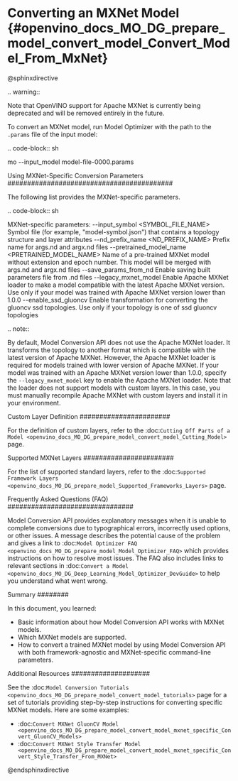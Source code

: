 # Converting an MXNet Model {#openvino_docs_MO_DG_prepare_model_convert_model_Convert_Model_From_MxNet}

@sphinxdirective


.. warning::

   Note that OpenVINO support for Apache MXNet is currently being deprecated and will be removed entirely in the future.

To convert an MXNet model, run Model Optimizer with the path to the ``.params`` file of the input model:

.. code-block:: sh

  mo --input_model model-file-0000.params


Using MXNet-Specific Conversion Parameters 
##########################################

The following list provides the MXNet-specific parameters.

.. code-block:: sh

  MXNet-specific parameters:
    --input_symbol <SYMBOL_FILE_NAME>
              Symbol file (for example, "model-symbol.json") that contains a topology structure and layer attributes
    --nd_prefix_name <ND_PREFIX_NAME>
              Prefix name for args.nd and argx.nd files
    --pretrained_model_name <PRETRAINED_MODEL_NAME>
              Name of a pre-trained MXNet model without extension and epoch
              number. This model will be merged with args.nd and argx.nd
              files
    --save_params_from_nd
              Enable saving built parameters file from .nd files
    --legacy_mxnet_model
              Enable Apache MXNet loader to make a model compatible with the latest Apache MXNet version.
              Use only if your model was trained with Apache MXNet version lower than 1.0.0
    --enable_ssd_gluoncv
              Enable transformation for converting the gluoncv ssd topologies.
              Use only if your topology is one of ssd gluoncv topologies


.. note:: 

   By default, Model Conversion API does not use the Apache MXNet loader. It transforms the topology to another format which is compatible with the latest version of Apache MXNet. However, the Apache MXNet loader is required for models trained with lower version of Apache MXNet. If your model was trained with an Apache MXNet version lower than 1.0.0, specify the ``--legacy_mxnet_model`` key to enable the Apache MXNet loader. Note that the loader does not support models with custom layers. In this case, you must manually recompile Apache MXNet with custom layers and install it in your environment.

Custom Layer Definition
#######################

For the definition of custom layers, refer to the :doc:`Cutting Off Parts of a Model <openvino_docs_MO_DG_prepare_model_convert_model_Cutting_Model>` page.

Supported MXNet Layers
#######################

For the list of supported standard layers, refer to the :doc:`Supported Framework Layers <openvino_docs_MO_DG_prepare_model_Supported_Frameworks_Layers>` page.

Frequently Asked Questions (FAQ)
################################

Model Conversion API provides explanatory messages when it is unable to complete conversions due to typographical errors, incorrectly used options, or other issues. A message describes the potential cause of the problem and gives a link to :doc:`Model Optimizer FAQ <openvino_docs_MO_DG_prepare_model_Model_Optimizer_FAQ>` which provides instructions on how to resolve most issues. The FAQ also includes links to relevant sections in :doc:`Convert a Model <openvino_docs_MO_DG_Deep_Learning_Model_Optimizer_DevGuide>` to help you understand what went wrong.

Summary
########

In this document, you learned:

* Basic information about how Model Conversion API works with MXNet models.
* Which MXNet models are supported.
* How to convert a trained MXNet model by using Model Conversion API with both framework-agnostic and MXNet-specific command-line parameters.

Additional Resources
####################

See the :doc:`Model Conversion Tutorials <openvino_docs_MO_DG_prepare_model_convert_model_tutorials>` page for a set of tutorials providing step-by-step instructions for converting specific MXNet models. Here are some examples:

* :doc:`Convert MXNet GluonCV Model <openvino_docs_MO_DG_prepare_model_convert_model_mxnet_specific_Convert_GluonCV_Models>`
* :doc:`Convert MXNet Style Transfer Model <openvino_docs_MO_DG_prepare_model_convert_model_mxnet_specific_Convert_Style_Transfer_From_MXNet>`

@endsphinxdirective


